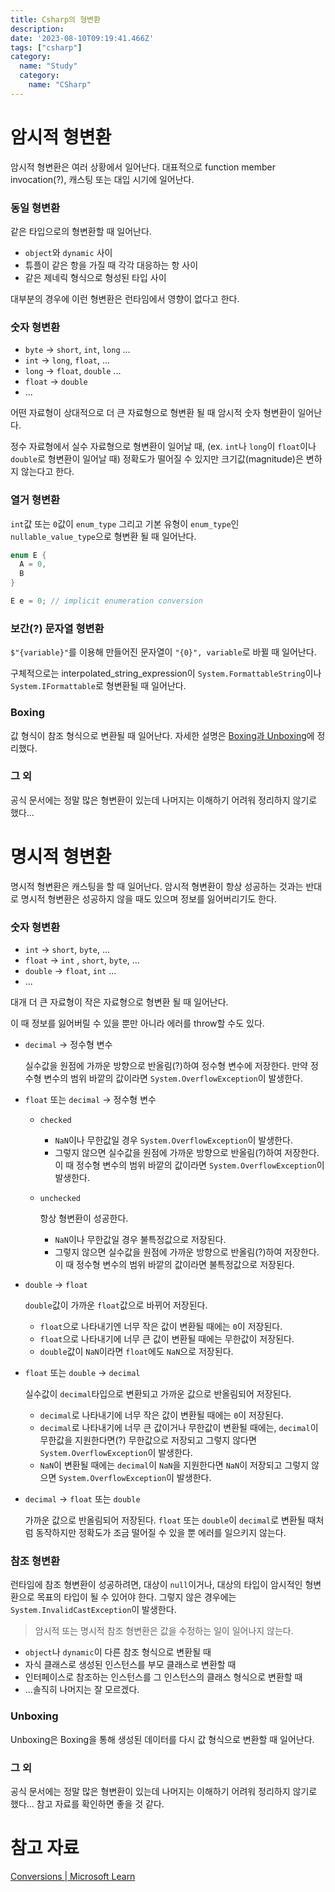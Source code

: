 ```yaml
---
title: Csharp의 형변환
description:
date: '2023-08-10T09:19:41.466Z'
tags: ["csharp"]
category:
  name: "Study"
  category:
    name: "CSharp"
---
```


# 암시적 형변환

암시적 형변환은 여러 상황에서 일어난다. 대표적으로 function member invocation(?), 캐스팅 또는 대입 시기에 일어난다.

### 동일 형변환

같은 타입으로의 형변환할 때 일어난다.

- `object`와 `dynamic` 사이
- 튜플이 같은 항을 가질 때 각각 대응하는 항 사이
- 같은 제네릭 형식으로 형성된 타입 사이

대부분의 경우에 이런 형변환은 런타임에서 영향이 없다고 한다.

### 숫자 형변환

- `byte` -> `short`, `int`, `long` ...
- `int` -> `long`, `float`, ...
- `long` -> `float`, `double` ...
- `float` -> `double`
- ...

어떤 자료형이 상대적으로 더 큰 자료형으로 형변환 될 때 암시적 숫자 형변환이 일어난다.

정수 자료형에서 실수 자료형으로 형변환이 일어날 때, (ex. `int`나 `long`이 `float`이나 `double`로 형변환이 일어날 때) 정확도가 떨어질 수 있지만 크기값(magnitude)은 변하지 않는다고 한다.

### 열거 형변환

`int`값 또는 `0`값이 `enum_type` 그리고 기본 유형이 `enum_type`인 `nullable_value_type`으로 형변환 될 때 일어난다.

```csharp
enum E {
  A = 0,
  B
}

E e = 0; // implicit enumeration conversion
```

### 보간(?) 문자열 형변환

`$"{variable}"`를 이용해 만들어진 문자열이 `"{0}", variable`로 바뀔 때 일어난다.

구체적으로는 interpolated_string_expression이 `System.FormattableString`이나 `System.IFormattable`로 형변환될 때 일어난다.

### Boxing

값 형식이 참조 형식으로 변환될 때 일어난다. 자세한 설명은 [Boxing과 Unboxing](/others/Boxing과-Unboxing)에 정리했다.

### 그 외

공식 문서에는 정말 많은 형변환이 있는데 나머지는 이해하기 어려워 정리하지 않기로 했다...

# 명시적 형변환

명시적 형변환은 캐스팅을 할 때 일어난다. 암시적 형변환이 항상 성공하는 것과는 반대로 명시적 형변환은 성공하지 않을 때도 있으며 정보를 잃어버리기도 한다.

### 숫자 형변환

- `int` -> `short`, `byte`, ...
- `float` -> `int` , `short`, `byte`, ...
- `double` -> `float`, `int` ...
- ...

대개 더 큰 자료형이 작은 자료형으로 형변환 될 때 일어난다.

이 때 정보를 잃어버릴 수 있을 뿐만 아니라 에러를 throw할 수도 있다.

- `decimal` -> 정수형 변수

  실수값을 원점에 가까운 방향으로 반올림(?)하여 정수형 변수에 저장한다. 만약 정수형 변수의 범위 바깥의 값이라면 `System.OverflowException`이 발생한다.

- `float` 또는 `decimal` -> 정수형 변수

  - `checked`
    - `NaN`이나 무한값일 경우 `System.OverflowException`이 발생한다.
    - 그렇지 않으면 실수값을 원점에 가까운 방향으로 반올림(?)하여 저장한다. 이 때 정수형 변수의 범위 바깥의 값이라면 `System.OverflowException`이 발생한다.
  - `unchecked`

    항상 형변환이 성공한다.

    - `NaN`이나 무한값일 경우 불특정값으로 저장된다.
    - 그렇지 않으면 실수값을 원점에 가까운 방향으로 반올림(?)하여 저장한다. 이 때 정수형 변수의 범위 바깥의 값이라면 불특정값으로 저장된다.

- `double` -> `float`

  `double`값이 가까운 `float`값으로 바뀌어 저장된다.

  - `float`으로 나타내기엔 너무 작은 값이 변환될 때에는 `0`이 저장된다. 
  - `float`으로 나타내기에 너무 큰 값이 변환될 때에는 무한값이 저장된다.
  - `double`값이 `NaN`이라면 `float`에도 `NaN`으로 저장된다.

- `float` 또는 `double` -> `decimal`

  실수값이 `decimal`타입으로 변환되고 가까운 값으로 반올림되어 저장된다.
  
  - `decimal`로 나타내기에 너무 작은 값이 변환될 때에는 `0`이 저장된다.
  - `decimal`로 나타내기에 너무 큰 값이거나 무한값이 변환될 때에는, `decimal`이 무한값을 지원한다면(?) 무한값으로 저장되고 그렇지 않다면 `System.OverflowException`이 발생한다.
  - `NaN`이 변환될 때에는 `decimal`이 `NaN`을 지원한다면 `NaN`이 저장되고 그렇지 않으면 `System.OverflowException`이 발생한다.

- `decimal` -> `float` 또는 `double`

  가까운 값으로 반올림되어 저장된다. `float` 또는 `double`이 `decimal`로 변환될 때처럼 동작하지만 정확도가 조금 떨어질 수 있을 뿐 에러를 일으키지 않는다.

### 참조 형변환

런타임에 참조 형변환이 성공하려면, 대상이 `null`이거나, 대상의 타입이 암시적인 형변환으로 목표의 타입이 될 수 있어야 한다. 그렇지 않은 경우에는 `System.InvalidCastException`이 발생한다.

> 암시적 또는 명시적 참조 형변환은 값을 수정하는 일이 일어나지 않는다.

- `object`나 `dynamic`이 다른 참조 형식으로 변환될 때
- 자식 클래스로 생성된 인스턴스를 부모 클래스로 변환할 때
- 인터페이스로 참조하는 인스턴스를 그 인스턴스의 클래스 형식으로 변환할 때
- ...솔직히 나머지는 잘 모르겠다.

### Unboxing

Unboxing은 Boxing을 통해 생성된 데이터를 다시 값 형식으로 변환할 때 일어난다.

### 그 외

공식 문서에는 정말 많은 형변환이 있는데 나머지는 이해하기 어려워 정리하지 않기로 했다... 참고 자료를 확인하면 좋을 것 같다.

# 참고 자료

[Conversions | Microsoft Learn](https://learn.microsoft.com/en-us/dotnet/csharp/language-reference/language-specification/conversions)